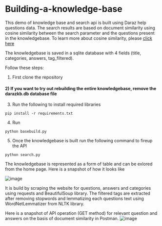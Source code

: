 # Building-a-knowledge-base

This demo of knowledge base and search api is built using Daraz help questions data. The search results are based on document similarity using cosine similarity between the search parameter and the questions present in the knowledgebase.
To learn more about cosine similarity, please [click here](https://en.wikipedia.org/wiki/Cosine_similarity#:~:text=Cosine%20similarity%20is%20a%20measure,to%20both%20have%20length%201.)

The knowledgebase is saved in a sqlite database with 4 fields (title, categories, answers, tag_filtered).


Follow these steps:

1) First clone the repository
#### 2) If you want to try out rebuilding the entire knowledgebase, remove the darazkb.db database file
3) Run the following to install required libraries
  ```
  pip install -r requirements.txt
  ```
4) Run 
  ```
  python basebuild.py
  ```
 5) Once the knowledgebase is built run the following command to fireup the API
  ```
  python search.py
  ```
  
The knowledgebase is represented as a form of table and can be exlored from the home page. Here is a snapshot of how it looks like

![image](https://drive.google.com/uc?export=view&id=1UTeQiVGKxoiHSPghNpXIGt-3sNMhhQ_-)

It is build by scraping the website for questions, answers and categories using requests and BeautifulSoup library. The filtered tags are extracted after removing stopwords and lemmatizing each questions text using WordNetLemmatizer from NLTK library.

Here is a snapshot of API operation (GET method) for relevant question and answers on the basis of document similarity in Postman.
![image](https://drive.google.com/uc?export=view&id=1QsdRdhUOX6KqWcgwdtI9tqnKIbgUnS4F)
